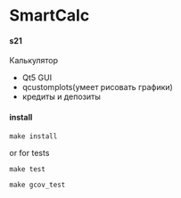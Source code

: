 # SmartCalc
#### s21
Калькулятор
- Qt5 GUI
- qcustomplots(умеет рисовать графики)
- кредиты и депозиты

#### install

``` make install ```

or for tests

``` make test ```

``` make gcov_test ```

